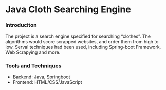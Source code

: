 # Java Cloth Searching Engine
### Introduciton
The project is a search engine specified for searching “clothes”. The algorithms would score scrapped websites, and order them from high to low. Serval techniques had been used, including Spring-boot Framework, Web Scrapying and more.
### Tools and Techniques
- Backend: Java, Springboot
- Frontend: HTML/CSS/JavaScript
